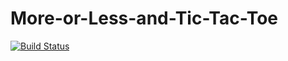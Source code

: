 # More-or-Less-and-Tic-Tac-Toe
[![Build Status](https://travis-ci.org/mrcmis/More-or-Less-and-Tic-Tac-Toe.svg?branch=travis)](https://travis-ci.org/mrcmis/More-or-Less-and-Tic-Tac-Toe)
